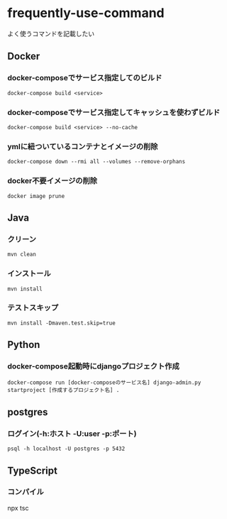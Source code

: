 # frequently-use-command
よく使うコマンドを記載したい

## Docker

### docker-composeでサービス指定してのビルド
```
docker-compose build <service>
```

### docker-composeでサービス指定してキャッシュを使わずビルド
```
docker-compose build <service> --no-cache
```

### ymlに紐ついているコンテナとイメージの削除
```
docker-compose down --rmi all --volumes --remove-orphans
```

### docker不要イメージの削除
```
docker image prune
``` 


## Java

### クリーン
```
mvn clean
```
### インストール
```
mvn install
```

### テストスキップ
```
mvn install -Dmaven.test.skip=true
```


## Python

### docker-compose起動時にdjangoプロジェクト作成
```
docker-compose run [docker-composeのサービス名] django-admin.py startproject [作成するプロジェクト名] .
```

## postgres
### ログイン(-h:ホスト -U:user -p:ポート)
```
psql -h localhost -U postgres -p 5432 
```


## TypeScript
### コンパイル
npx tsc